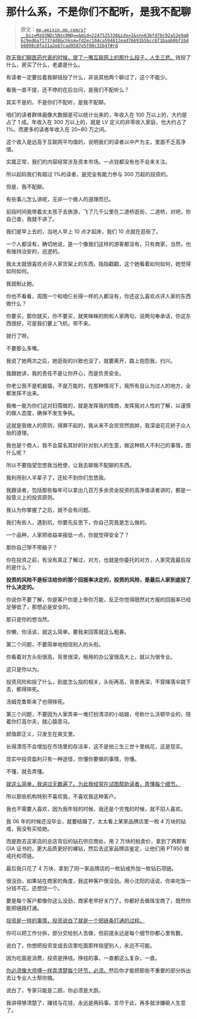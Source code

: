 # 那什么系，不是你们不配听，是我不配聊

> 原文：[`mp.weixin.qq.com/s?__biz=MzU3NDc5Nzc0NQ==&mid=2247525338&idx=1&sn=63bfd7bc92a52e9a06c9ed6a717374d8&chksm=fd2ec104ca594812ead76691b5bcc6f1baab0bf1b4b6098c0fa31a2e67cad9587e5f00c32b47#rd`](http://mp.weixin.qq.com/s?__biz=MzU3NDc5Nzc0NQ==&mid=2247525338&idx=1&sn=63bfd7bc92a52e9a06c9ed6a717374d8&chksm=fd2ec104ca594812ead76691b5bcc6f1baab0bf1b4b6098c0fa31a2e67cad9587e5f00c32b47#rd)

[昨天我们聊医药代表的时候，提了一嘴互联网上的那什么段子，人生三悲。](http://mp.weixin.qq.com/s?__biz=MzU3NDc5Nzc0NQ==&mid=2247525319&idx=1&sn=de1613b79ffec812615ddfaf41a7100b&chksm=fd2ec119ca59480f91d3e7d8d98aa17d0db4e71a20c5548051c8f2f2b2e9aae2d4366a1ff58d&scene=21#wechat_redirect)钱投了什么，房买了什么，老婆是什么。

有读者一定要拉着我聊钱投了什么，非说其他两个聊过了，这个不能少。

看我一直不提，还不停的在后台问，是我们不配听么？ 

其实不是的，不是你们不配听，是我不配聊。

咱们的读者群体画像大数据是可以统计出来的，年收入在 100 万以上的，大约是占了 1 成。年收入在 300 万以上的，就是 LV 定义的非零收入家庭，也大约占了 1%。而更多的读者年收入在 20~80 万之间。

这个收入是远高于互联网平均值的，说明我们的读者以中产为主，里面不乏高净值。

实属正常，我们的内容经常涉及资本市场。一点钱都没有也不会来关注。

所以起码我们有超过 1%的读者，是完全有能力参与 300 万起的投资的。 

但是，我不配聊。 

有些事儿怎么讲呢，无非一个做人的道理而已。 

前段时间我带着太太孩子去旅游，飞了几千公里在二道桥逛街，二道桥，对吧，你自己查，我就不讲了。

我们是早上去的，当地人早上 10 点才起床，我们 10 点就在逛街了。

一个人都没有，确切地说，是一个像我们这样的游客都没有，只有商家，当然，也有维持治安的，巡逻的。

我太太就很喜欢点评人家货架上的东西，指指戳戳，这个她看着如何如何，她觉得如何如何。

我就制止她。

你也不看看，周围一个和咱仨长得一样的人都没有，你还这么喜欢点评人家的东西做什么？

你要买，那你就买，你不要买，就笑眯眯的附和人家两句，说两句奉承话，你这东西很好，可是我们要上飞机，带不来。 

就行了呀。

不要那么多嘴。 

我说了她两次之后，她逛街的兴致也没了，就要离开，路上抱怨我，扫兴。 

我跟她讲，我的责任不是让你开心，而是负责安全。

你老公我不是机器猫，不是万能的，在那种情况下，我所有自认为过人的地方，全都发挥不出来。

我唯一能为你们这对妇孺做的，就是发挥我的情商，发挥我对人性的了解，以谨慎的做人态度，确保不发生争执。 

这就是我做人的原则，得罪不起的，我从来不会贸贸然挑衅，我深谙花花轿子众人抬的道理。 

我也是个商人，我不会莫名其妙的针对别人的生意，做这种损人不利己的事情，图什么呢？ 

所以不要指望忽悠我当枪使，让我去聊我不配聊的东西。

我利用别人半辈子了，还轮不到你们忽悠我。

我跟读者，包括那些每年可以拿出几百万多余资金投资的高净值读者讲的，都是一般意义上的投资原则。 

我认为你掌握了之后，就不会有问题。 

我们有些人，遇到坑，你要先反思下，你自己究竟是怎么做的。 

一个品种，人家把收益率报低一点，你就觉得安全了？ 

那你自己带不带脑子？ 

你在投资之前，有没有真正了解过，对方，也就是你委托的对方，人家究竟最后投的是什么？

**投资的风险不是标注给你的那个回报率决定的，投资的风险，是最后人家到底投了什么决定的。** 

你说你不要了解，你是客户你是上帝你万能，反正你觉得既然对方报的回报率已经足够低了，那想必是安全的。

那只是你的想当然。

你懒，你活该，就这么简单。要我来回答就这么粗暴。

第二个问题，不要简单地相信别人的头衔。

你看着对方头衔很高，背景很深，租用的办公室很高大上，就以为很专业。

这只是你以为。

投资风险和投了什么，到底怎么投的相关，头衔再高，背景再深，不穿降落伞跳下去，都得摔死。

汤姆克鲁斯来了也得摔死。

第三个问题，不要因为人家弄来一堆打扮清凉的小姑娘，号称什么沃顿毕业的，陪着你打高尔夫，就心猿意马。

颜值即正义，只发生在爽文里。

长得漂亮不会增加在市场里的存活率，这不是拍三生三世十里桃花，这是现实。

现实中投资盈利只有一种途径，你懂你要做的事情，你懂。

不懂，就去弄懂。

[就这么简单，我讲过无数遍了。为此我经常在试图帮助读者，弄懂每个细节。](http://mp.weixin.qq.com/s?__biz=MzkwMzQ1MzczOQ==&mid=2247484001&idx=1&sn=1acc164b00cad51f2dbf39f8b376661b&chksm=c0974f25f7e0c633d28d9e8c26bd3f8fe4595878d2e51b1285efcc44b0ed2e9bfc3a7ebd76c8&scene=21#wechat_redirect) 

所以那些机构特别不喜欢我，不喜欢我这种客户。

我也不需要人喜欢，因为我年轻的时候，我还是个穷鬼的时候，就不招人喜欢。

我 06 年的时候还没毕业，就要结婚了，太太看上某家品牌店里一枚 4 万块的钻戒，我没有买给她。

而是跑去这家店的总店背后的钻石供应商处，用 2 万块的拍卖价，拿到了两颗有 GIA 证书的，更大品质更好的裸钻，然后去这家品牌店鉴定，让他们用 PT950 做戒托和项链。

最后我只花了 4 万块，拿到了同一家品牌店的一枚钻戒外加一枚钻石项链。

很没劲，如果站在商家的角度，我这种客户很没劲。用小沈阳的话说，你来吃饭一分钱不花，还想饶一个。

要是每个客户都像你这么没劲，商家老早好关门了。你都好去做珠宝商了，既然你能把链路打通。

[投资是一样的事情，投资说白了就是一个把链条打通的过程。](http://mp.weixin.qq.com/s?__biz=MzkwMzQ1MzczOQ==&mid=2247484001&idx=1&sn=1acc164b00cad51f2dbf39f8b376661b&chksm=c0974f25f7e0c633d28d9e8c26bd3f8fe4595878d2e51b1285efcc44b0ed2e9bfc3a7ebd76c8&scene=21#wechat_redirect)

你可以把工作分拆，部分交给别人去做，但前提永远是每个细节你都心里有数。

说白了，你想把投资变成去店里吃面那样指望别人，永远不可能。

因为吃面是消费，投资是挣钱。挣钱的事，一直都这么复杂，一直。

[你必须像大师傅一样弄清楚每个环节，必须。](http://mp.weixin.qq.com/s?__biz=MzkwMzQ1MzczOQ==&mid=2247484001&idx=1&sn=1acc164b00cad51f2dbf39f8b376661b&chksm=c0974f25f7e0c633d28d9e8c26bd3f8fe4595878d2e51b1285efcc44b0ed2e9bfc3a7ebd76c8&scene=21#wechat_redirect)然后你才能把那些不重要的部分拆出去让专业人士帮你搞。

说白了，专家只能是二厨，你必须是大厨。

我讲得够清楚了，赚钱与花钱，永远是两码事。言尽于此，再多就涉嫌砸人生意了。